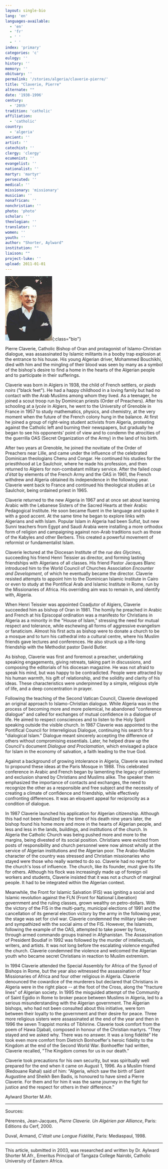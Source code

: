 ```yaml
---
layout: single-bio
lang: 'en'
languages-available:
  - 'en'
  - 'fr'
  - ' '
  - ' '
index: 'primary'
categories: 'c'
eulogy: ''
history: ''
memory: ''
obituary: ''
permalink: '/stories/algeria/claverie-pierre/'
title: "Claverie, Pierre"
alternate: ""
date: '1938-1996'
century:
  - '20th'
tradition: 'catholic'
affiliation:
  - 'catholic'
country:
  - 'algeria'
ancient: ''
artist: ''
catechist: ''
clergy: 'clergy'
ecumenist: ''
evangelist: ''
nationalist: ''
martyr: 'martyr'
persecuted: ''
medical: ''
missionary: 'missionary'
musician: ''
nonafrican: ''
nonchristian: ''
photo: 'photo'
scholar: ''
theologian: ''
translator: ''
women: ''
youth: ''
author: "Shorter, Aylward"
institution: ""
liaison: ""
project-luke: ''
upload: 2011-01-01
---
```


![Pierre Claverie'](/images/bio-pics/algeria/claverie-pierre/claverie2.jpg){:class="bio"}

Pierre Claverie, Catholic Bishop of Oran and protagonist of Islamo-Christian dialogue, was assassinated by Islamic militants in a booby trap explosion at the entrance to his house. His young Algerian driver, Mohammed Bouchikhi, died with him and the mingling of their blood was seen by many as a symbol of the bishop's desire to find a home in the hearts of  the Algerian people and to participate in their sufferings.

Claverie was born in Algiers in 1938, the child of  French settlers, or *pieds noirs* ("black feet"). He had a happy childhood in a loving family but had no contact with the Arab Muslims among whom they lived.  As a teenager, he joined a scout troop run by Dominican priests (Order of Preachers). After his schooling at a *lycée* in Algiers, he went to the University of Grenoble in France in 1957 to study mathematics, physics, and chemistry, at the very moment when the future of the French colony hung in the balance. At first he joined a group of right-wing student activists from Algeria, protesting against the Catholic left and burning their newspapers, but gradually he began to see his opponents' point of view and to condemn the atrocities of the guerrilla OAS (Secret Organization of the Army) in the land of his birth.

After two years at Grenoble, he joined the novitiate of the Order of Preachers near Lille, and came under the influence of the celebrated Dominican theologians Chenu and Congar. He continued his studies for the priesthhood  at Le Saulchoir, where he made his profession, and then returned to Algiers for non-combatant military service. After the failed *coup d'état* by elements of the French Army and the OAS in 1961, the French withdrew and Algeria obtained its independence in the following year. Claverie went back to France and continued his theological studies at Le Saulchoir, being ordained priest in 1965.

Claverie returned to the new Algeria in 1967 and at once set about learning Arabic with the Lebanese Sisters of the Sacred Hearts at their Arabic Pedagogical Institute. He soon became fluent in the language and spoke it with a good accent. At the same time he began to explore links with Algerians and with Islam. Popular Islam in Algeria had been Sufist, but new Sunni teachers from Egypt and Saudi Arabia were installing a more orthodox form of religion and campaigning against non-Arab traditions such as those of the Kabyles and other Berbers. This created a powerful movement of reformist or fundamentalist Islam.

Claverie lectured at the Diocesan Institute of  the *rue des Glycines*, succeeding his friend Henri Teissier as director, and forming lasting friendships with Algerians of all classes. His friend Pastor Jacques Blanc introduced him to the World Council of Churches Association *Encounter and Development*, of which he eventually became the director. Claverie resisted attempts to appoint him to the Dominican Islamic Institute in Cairo or even to study at the Pontifical Arab and Islamic Institute in Rome, run by the Missionaries of Africa. His overriding aim was to remain in, and identify with, Algeria.

When Henri Teissier was appointed Coadjutor of Algiers, Claverie succeeded him as bishop of Oran in 1981. The homily he preached in Arabic and French at his Episcopal ordination was a manifesto for Christians in Algeria as a minority in the "House of Islam," stressing the need for mutual respect and tolerance, while eschewing all forms of aggressive evangelism or fanaticism. Almost his first acts as bishop were to donate a church to be a mosque and to turn his cathedral into a cultural centre, where his Muslim friends gave lectures and conferences.  He also struck up a life-long friendship with the Methodist pastor David Butler.

As bishop, Claverie was first and foremost a preacher, undertaking speaking engagements, giving retreats, taking part in discussions, and composing the editorials of his diocesan magazine. He was not afraid to speak his mind, but was happy to be contradicted. People were attracted by his human warmth, his gift of relationship, and the solidity and clarity of his ideas. These characteristics were underpinned by a simple, religious style of life, and a deep concentration in prayer.

Following the teaching of the Second Vatican Council, Claverie developed an original approach to Islamo-Christian dialogue. While Algeria was in the process of becoming more and more polemical, he abandoned "conference dialogue" and called for  exchanges of mutual confidence in a dialogue of life. He aimed to respect consciences and to listen to the Holy Spirit speaking outside the visible church. In 1987 Claverie was appointed to the Pontifical Council for Interreligious Dialogue, continuing his search for a "dialogical Islam." Dialogue meant sincerely accepting the difference of others without compromising essentials. Later, he helped draw up the Council's document *Dialogue and Proclamation*, which envisaged a place for Islam in the economy of salvation, a faith leading to the true God.

Against a background of growing intolerance in Algeria, Claverie was invited to propound these ideas at the Paris Mosque in 1988. This celebrated conference in Arabic and French began by lamenting the legacy of polemic and exclusion shared by Christians and Muslims alike. The speaker then emphasized the importance of contacts and exchanges, the need to recognize the other as a responsible and free subject and the necessity of creating a climate of confidence and friendship, while effectively confronting differences. It was an eloquent appeal for reciprocity as a condition of dialogue.

In 1987 Claverie launched his application for Algerian citizenship. Although this had not been finalized by the time of his death nine years later, the bishop found his home more and more in the hearts of Algerian people, and less and less in the lands, buildings, and institutions of the church. In Algeria the Catholic Church was being pushed more and more to the margins, being divested of its social position. Christians were evicted from posts of responsibility and church personnel were now almost wholly at the service of Algerian institutions and the Algerian poor. The Arabo-Muslim character of the country was stressed and Christian missionaries who stayed were those who really wanted to do so. Claverie had no regret for the church's loss of influence. The church, like its founder, must give its life for others. Although his flock was increasingly made up of foreign oil workers and students, Claverie insisted that it was not a church of marginal people. It had to be integrated within the Algerian context.

Meanwhile, the Front for Islamic Salvation (FIS) was igniting a social and Islamic revolution against the FLN (Front for National Liberation) government and the ruling classes, grown wealthy on petro-dollars. With the victory of the FIS in the multi-party, municipal elections of 1991 and the cancellation of its general election victory by the army in the following year, the stage was set for civil war. Claverie condemned the military take-over and sympathized with the social aims of the FIS. However, the Islamists, following the example of the OAS, attempted to take power by force, through armed commando groups trained in Afghanistan. The Assassination of President Boudiaf in 1992 was followed by the murder of intellectuals, writers, and artists. It was not long before the escalating violence engulfed the church. Claverie condemned the violence and welcomed the Algerian youth who became secret Christians in reaction to Muslim extremism.

In 1994 Claverie attended the Special Assembly for Africa of the Synod of Bishops in Rome, but the year also witnessed the assassination of four Missionaries of Africa and four other religious in Algeria. Claverie denounced the cowardice of the murderers but declared that Christians in Algeria were in the right place -- at the foot of the Cross, along the "fracture lines" of Algerian society. In 1995 the misguided attempt of the Community of Saint Egidio in Rome to broker peace between Muslims in Algeria, led to a serious misunderstanding with the Algerian government. The Algerian bishops, who had not been consulted about this initiative, were torn between their loyalty to the government and their desire for peace. Three more religious sisters were assassinated at the end of the year and then in 1996 the seven Trappist monks of Tibhirine. Claverie took comfort from the poem of  Hawa Djabali, composed in honour of  the Christian martyrs. "They stayed and we asked why. There was no answer. It was a long fidélité"  He took even more comfort from Dietrich Bonhoeffer's heroic fidelity to the Kingdom at the end of the Second World War. Bonhoeffer had written, Claverie recalled,  "The Kingdom comes for us in our death."

Claverie took precautions for his own security, but was spiritually well prepared for the end when it came on August 1, 1996. As a Muslim friend (Redouane Rahal) said of him: "Algeria, which saw the birth of Saint Augustine and Sheikh Ben Badis, is honoured to have sired a Pierre Claverie. For them and for him it was the same journey in the fight for justice and the respect for others in their difference."

Aylward Shorter M.Afr.

---

Sources:

Pérennès, Jean-Jacques, *Pierre Claverie. Un Algérien par Alliance*, Paris: Editions du Cerf, 2000.

Duval, Armand, *C'était une Longue Fidélité*, Paris: Mediaspaul, 1998.

---

This article, submitted in 2003, was researched and written by Dr. Aylward Shorter M.Afr., Emeritus Principal of Tangaza College Nairobi, Catholic University of Eastern Africa.
